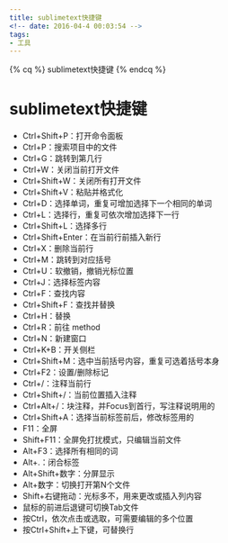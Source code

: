 ```yaml
---
title: sublimetext快捷键
<!-- date: 2016-04-4 00:03:54 -->
tags: 
- 工具
---
```

{% cq %} sublimetext快捷键 {% endcq %}
<!--more-->
# sublimetext快捷键
* Ctrl+Shift+P：打开命令面板
* Ctrl+P：搜索项目中的文件
* Ctrl+G：跳转到第几行
* Ctrl+W：关闭当前打开文件
* Ctrl+Shift+W：关闭所有打开文件
* Ctrl+Shift+V：粘贴并格式化
* Ctrl+D：选择单词，重复可增加选择下一个相同的单词
* Ctrl+L：选择行，重复可依次增加选择下一行
* Ctrl+Shift+L：选择多行
* Ctrl+Shift+Enter：在当前行前插入新行
* Ctrl+X：删除当前行
* Ctrl+M：跳转到对应括号
* Ctrl+U：软撤销，撤销光标位置
* Ctrl+J：选择标签内容
* Ctrl+F：查找内容
* Ctrl+Shift+F：查找并替换
* Ctrl+H：替换
* Ctrl+R：前往 method
* Ctrl+N：新建窗口
* Ctrl+K+B：开关侧栏
* Ctrl+Shift+M：选中当前括号内容，重复可选着括号本身
* Ctrl+F2：设置/删除标记
* Ctrl+/：注释当前行
* Ctrl+Shift+/：当前位置插入注释
* Ctrl+Alt+/：块注释，并Focus到首行，写注释说明用的
* Ctrl+Shift+A：选择当前标签前后，修改标签用的
* F11：全屏
* Shift+F11：全屏免打扰模式，只编辑当前文件
* Alt+F3：选择所有相同的词
* Alt+.：闭合标签
* Alt+Shift+数字：分屏显示
* Alt+数字：切换打开第N个文件
* Shift+右键拖动：光标多不，用来更改或插入列内容
* 鼠标的前进后退键可切换Tab文件
* 按Ctrl，依次点击或选取，可需要编辑的多个位置
* 按Ctrl+Shift+上下键，可替换行

